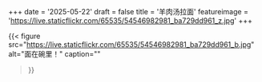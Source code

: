 +++
date = '2025-05-22'
draft = false
title = '羊肉汤拉面'
featureimage = 'https://live.staticflickr.com/65535/54546982981_ba729dd961_z.jpg'
+++

{{< figure
  src="https://live.staticflickr.com/65535/54546982981_ba729dd961_b.jpg"
  alt="面在碗里！"
  caption=""
>}}
